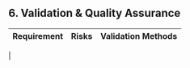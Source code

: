 ## 6. Validation & Quality Assurance

| Requirement | Risks | Validation Methods |
|------------------------------------|-------------------------------------------------------------------------------------------------------|----------------------------------------------------------------------|
|
